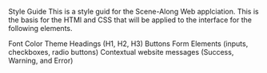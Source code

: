 Style Guide
This is a style guid for the Scene-Along Web applciation. This is the basis for the HTMl and CSS that will be applied to the interface for the following elements. 

Font
Color Theme
Headings (H1, H2, H3)
Buttons
Form Elements (inputs, checkboxes, radio buttons)
Contextual website messages (Success, Warning, and Error)

